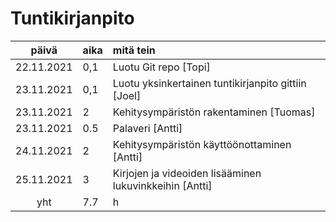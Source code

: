 # Tuntikirjanpito

|   päivä    | aika | mitä tein                                           |
| :--------: | :--- | :-------------------------------------------------- |
| 22.11.2021 | 0,1  | Luotu Git repo [Topi]                               |
| 23.11.2021 | 0,1  | Luotu yksinkertainen tuntikirjanpito gittiin [Joel] |
| 23.11.2021 | 2    | Kehitysympäristön rakentaminen [Tuomas]             |
| 23.11.2021 | 0.5  | Palaveri  [Antti]                                   |
| 24.11.2021 | 2    | Kehitysympäristön käyttöönottaminen [Antti]         |
| 25.11.2021 | 3    | Kirjojen ja videoiden lisääminen lukuvinkkeihin [Antti] |
|    yht     | 7.7  | h                                                   |
